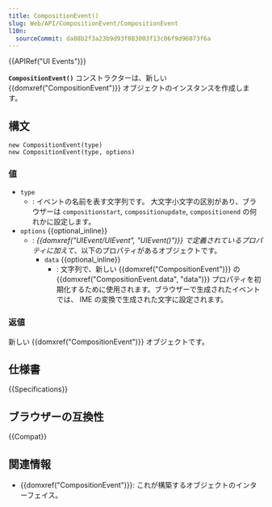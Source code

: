 ```yaml
---
title: CompositionEvent()
slug: Web/API/CompositionEvent/CompositionEvent
l10n:
  sourceCommit: da88b2f3a23b9d93f083003f13c06f9d96073f6a
---
```


{{APIRef("UI Events")}}

**`CompositionEvent()`** コンストラクターは、新しい {{domxref("CompositionEvent")}} オブジェクトのインスタンスを作成します。

## 構文

```js-nolint
new CompositionEvent(type)
new CompositionEvent(type, options)
```

### 値

- `type`
  - : イベントの名前を表す文字列です。
    大文字小文字の区別があり、ブラウザーは `compositionstart`, `compositionupdate`, `compositionend` の何れかに設定します。
- `options` {{optional_inline}}
  - : _{{domxref("UIEvent/UIEvent", "UIEvent()")}} で定義されているプロパティに加えて_、以下のプロパティがあるオブジェクトです。
    - `data` {{optional_inline}}
      - : 文字列で、新しい {{domxref("CompositionEvent")}} の {{domxref("CompositionEvent.data", "data")}} プロパティを初期化するために使用されます。ブラウザーで生成されたイベントでは、 IME の変換で生成された文字に設定されます。

### 返値

新しい {{domxref("CompositionEvent")}} オブジェクトです。

## 仕様書

{{Specifications}}

## ブラウザーの互換性

{{Compat}}

## 関連情報

- {{domxref("CompositionEvent")}}: これが構築するオブジェクトのインターフェイス。

